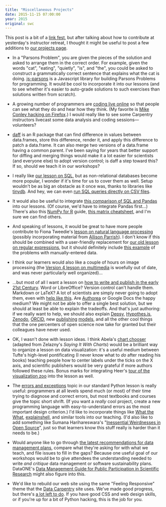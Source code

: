 ```yaml
---
title: "Miscellaneous Projects"
date: 2015-11-15 07:00:00
year: 2015
original: swc
---
```

<p>
  This post is a bit of a
  <a href="http://www.theguardian.com/science/brain-flapping/2014/sep/10/wild-extrapolation-classification-system-science-media-scepticism">link fest</a>,
  but after talking about how to contribute
  at yesterday's instructor retreat,
  I thought it might be useful to post a few additions to
  <a href="{{page.root}}/pages/projects.html">our projects page</a>.
</p>
<ul>
  <li>
    <p>
      In a "Parsons Problem",
      you are given the pieces of the solution and asked to arrange them in the correct order.
      For example,
      given the words "cat", "eating", "quietly", "is", and "the",
      you could be asked to construct a grammatically correct sentence that explains what the cat is doing.
      <a href="http://js-parsons.github.io/">js-parsons</a> is a Javascript library
      for building Parsons Problems for programming.
      It would be cool to incorporate it into our lessons
      (and to see whether it's easier to auto-grade solutions to such exercises
      than solutions written from scratch).
    </p>
  </li>
  <li>
    <p>
      A growing number of programmers are
      <a href="https://medium.com/backchannel/the-strange-appeal-of-watching-coders-code-5c677b2c34ec">coding live online</a>
      so that people can see what they do and hear how they think.
      (My favorite is <a href="http://mikeconley.ca/blog/2015/10/04/the-joy-of-coding-eps-23-29/">Mike Conley hacking on Firefox</a>.)
      I would really like to see some Carpentry instructors livecast some data analysis and coding sessions&mdash;volunteers?
    </p>
  </li>
  <li>
    <p>
      <a href="https://github.com/edwindj/daff">daff</a>
      is an R package that can find difference in values between data.frames,
      store this difference,
      render it,
      and apply this difference to patch a data.frame.
      It can also merge two versions of a data.frame having a common parent.
      I've been saying for years that better support for diffing and merging things
      would make it a lot easier for scientists (and everyone else) to adopt version control;
      is daff a step toward this?
      If so,
      should we teach it in our workshops?
    </p>
  </li>
  <li>
    <p>
      I really like <a href="{{site.github_io_url}}/sql-novice-survey/">our lesson on SQL</a>,
      but as non-relational databases become more popular,
      I wonder if it's time for us to cover them as well.
      Setup wouldn't be as big an obstacle as it once was,
      thanks to libraries like <a href="https://pypi.python.org/pypi/tinydb">tinydb</a>.
      And hey,
      we can even <a href="https://github.com/harelba/q">run SQL queries directly on CSV files</a>.
    </p>
  </li>
  <li>
    <p>
      It would also be useful to integrate
      <a href="https://github.com/agiliq/notebooks/blob/master/sql-equivalents.ipynb">this comparison of SQL and Pandas</a>
      into our lessons.
      (Of course,
      we'd have to integrate Pandas first...)
      There's also this <a href="http://mathesaurus.sourceforge.net/r-numpy.html">NumPy for R</a> guide,
      <a href="http://sebastianraschka.com/Articles/2014_matrix_cheatsheet_table.html">this matrix cheatsheet</a>,
      and I'm sure we can find others.
    </p>
  </li>
  <li>
    <p>
      And speaking of lessons,
      it would be great to have more people contribute to Fiona Tweedie's
      <a href="https://github.com/FCTweedie/NLTK">lesson on natural language processing</a>
      (possibly incorporating material from <a href="http://rwet.decontextualize.com/book/textblob/">Allison Parrish</a>).
      I don't know if this should be combined with
      a user-friendly replacement for <a href="{{site.v4_url}}/regexp/index.html">our old lesson on regular expressions</a>,
      but it should definitely include
      <a href="https://twitter.com/veltman/status/459782149390860288">this example</a>
      of the problems with manually-entered data.
    </p>
  </li>
  <li>
    <p>
      I think our learners would also like a couple of hours on image processing
      (the <a href="{{site.v4_url}}/media/index.html">Version 4 lesson on multimedia</a>
      is woefully out of date,
      and was never particularly well organized)...
    </p>
  </li>
  <li>
    <p>
      ...but most of all I want a lesson on
      <a href="{{site.github_url}}/modern-scientific-authoring">how to write and publish in the early 21st Century</a>.
      Word or LibreOffice?
      Version control can't handle them.
      Markdown or LaTeX?
      A lot of scientists are simply never going to adopt them,
      even with <a href="http://thomaspark.co/2015/01/pubcss-formatting-academic-publications-in-html-css/">help like this</a>.
      Are <a href="https://www.youtube.com/watch?v=SfQezwSCklc">Authorea</a> or Google Docs the happy medium?
      We might not be able to offer a single best solution,
      but we should at least be able to explain the tradeoffs.
      And that's just authoring:
      if we really want to help,
      we should also explain <a href="http://depsy.org/">Depsy</a>,
      <a href="https://hypothes.is/">Hypothes.is</a>,
      <a href="https://zenodo.org/">Zenodo</a>,
      <a href="http://blog.impactstory.org/ten-things-you-need-to-know-about-orcid-right-now/">ORCID</a>,
      new <a href="https://peerj.com/">publishing</a> <a href="http://f1000research.com/">models</a>,
      and all the other cool things that the one percenters of open science now take for granted
      but their colleagues have never used.
    </p>
  </li>
  <li>
    <p>
      OK, I wasn't done with lesson ideas.
      I think Abela's <a href="http://extremepresentation.typepad.com/blog/2006/09/choosing_a_good.html">chart chooser</a>
      (adapted from Zelazny's <em>Saying It With Charts</em>)
      would be a brilliant way to organize a lesson on data visualization:
      it's a useful medium between Tufte's high-level pontificating
      (I never know what to <em>do</em> after reading his books)
      teaching people how to center labels under the ticks on the X axis,
      and scientific publishers would be very grateful if more authors followed these rules.
      Bonus marks for integrating Heer's <a href="http://homes.cs.washington.edu/~jheer//files/zoo/">tour of the visualization zoo</a>
      into the lesson as well.
    </p>
  </li>
  <li>
    <p>
      The <a href="{{site.github_io_url}}/python-novice-inflammation/07-errors.html">errors and exceptions</a> topic
      in our standard Python lesson is really useful:
      programmers at all levels spend much (or most) of their time trying to diagnose and correct errors,
      but most textbooks and courses give the topic short shrift.
      (If you want a <em>really</em> cool project,
      create a new programming language with easy-to-understand errors as the most important design criterion.)
      I'd like to incorporate things like <a href="https://github.com/dhellmann/whatthewhat">What the What</a>,
      <a href="http://explainshell.com/">explainshell</a>,
      and similar tools into our teaching.
      (I'd also like to add something like Sumana Harihareswara's
      "<a href="http://www.harihareswara.net/sumana/2014/08/10/1">Inessential Weirdnesses in Open Source</a>",
      just so that learners know this stuff really is harder than it needs to be.)
    </p>
  </li>
  <li>
    <p>
      Would anyone like to go through
      <a href="https://nsfbiobuzz.wordpress.com/2015/10/16/dmp_guidance/">the latest recommendations for data management plans</a>,
      compare what they're asking for with what we teach,
      and file issues to fill in the gaps?
      Because one useful goal of our workshops would be
      to give attendees the understanding needed to write <em>and critique</em> data management or software sustainability plans.
      DataONE's <a href="https://www.dataone.org/sites/all/documents/DataONE-PPSR-DataManagementGuide.pdf">Data Management Guide for Public Participation in Scientific Research</a> might also figure into this.
    </p>
  </li>
  <li>
    <p>
      We'd like to rebuild our web site using the same "Feeling Responsive" theme
      that the <a href="http://datacarpentry.org">Data Carpentry</a> site uses.
      We've made good progress,
      but there's <a href="https://github.com/gvwilson/feeling-responsive/issues">a lot left to do</a>.
      If you have good CSS and web design skills,
      or if you're up for a bit of Python hacking,
      this is the job for you.
    </p>
  </li>
</ul>
